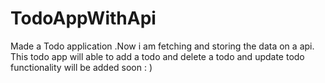# TodoAppWithApi
Made a Todo application .Now i am fetching and storing the data  on a api. This  todo app will able to add a todo and delete a todo and update todo functionality will be added soon  : ) 
